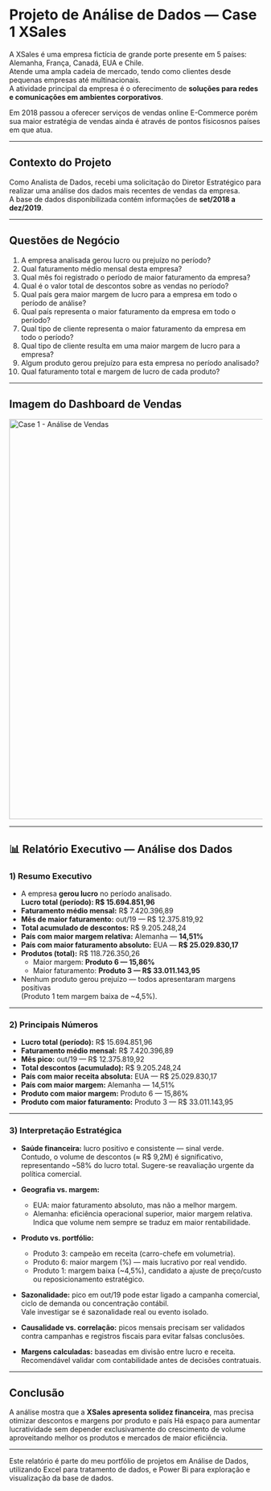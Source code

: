 # Projeto de Análise de Dados — Case 1 XSales

A XSales é uma empresa fictícia de grande porte presente em 5 países: Alemanha, França, Canadá, EUA e Chile.  
Atende uma ampla cadeia de mercado, tendo como clientes desde pequenas empresas até multinacionais.  
A atividade principal da empresa é o oferecimento de **soluções para redes e comunicações em ambientes corporativos**.  

Em 2018 passou a oferecer serviços de vendas online E-Commerce porém sua maior estratégia de vendas ainda é através de pontos físicosnos países em que atua.

---

## Contexto do Projeto
Como Analista de Dados, recebi uma solicitação do Diretor Estratégico para realizar uma análise dos dados mais recentes de vendas da empresa.  
A base de dados disponibilizada contém informações de **set/2018 a dez/2019**.

---

## Questões de Negócio

1. A empresa analisada gerou lucro ou prejuízo no período?  
2. Qual faturamento médio mensal desta empresa?  
3. Qual mês foi registrado o período de maior faturamento da empresa?  
4. Qual é o valor total de descontos sobre as vendas no período?  
5. Qual país gera maior margem de lucro para a empresa em todo o período de análise?  
6. Qual país representa o maior faturamento da empresa em todo o período?  
7. Qual tipo de cliente representa o maior faturamento da empresa em todo o período?  
8. Qual tipo de cliente resulta em uma maior margem de lucro para a empresa?  
9. Algum produto gerou prejuízo para esta empresa no período analisado?  
10. Qual faturamento total e margem de lucro de cada produto?  

---

## Imagem do Dashboard de Vendas
<img width="1413" height="795" alt="Case 1 - Análise de Vendas" src="https://github.com/user-attachments/assets/c379766c-b399-436d-b5cf-1b58ef478120" />

---

## 📊 Relatório Executivo — Análise dos Dados

### 1) Resumo Executivo
- A empresa **gerou lucro** no período analisado.  
  **Lucro total (período): R$ 15.694.851,96**  
- **Faturamento médio mensal:** R$ 7.420.396,89  
- **Mês de maior faturamento:** out/19 — R$ 12.375.819,92  
- **Total acumulado de descontos:** R$ 9.205.248,24  
- **País com maior margem relativa:** Alemanha — **14,51%**  
- **País com maior faturamento absoluto:** EUA — **R$ 25.029.830,17**  
- **Produtos (total):** R$ 118.726.350,26  
  - Maior margem: **Produto 6 — 15,86%**  
  - Maior faturamento: **Produto 3 — R$ 33.011.143,95**  
- Nenhum produto gerou prejuízo — todos apresentaram margens positivas  
  (Produto 1 tem margem baixa de ~4,5%).  

---

### 2) Principais Números
- **Lucro total (período):** R$ 15.694.851,96  
- **Faturamento médio mensal:** R$ 7.420.396,89  
- **Mês pico:** out/19 — R$ 12.375.819,92  
- **Total descontos (acumulado):** R$ 9.205.248,24  
- **País com maior receita absoluta:** EUA — R$ 25.029.830,17  
- **País com maior margem:** Alemanha — 14,51%  
- **Produto com maior margem:** Produto 6 — 15,86%  
- **Produto com maior faturamento:** Produto 3 — R$ 33.011.143,95  

---

### 3) Interpretação Estratégica

- **Saúde financeira:** lucro positivo e consistente — sinal verde.  
  Contudo, o volume de descontos (≈ R$ 9,2M) é significativo, representando ~58% do lucro total. Sugere-se reavaliação urgente da política comercial.  

- **Geografia vs. margem:**  
  - EUA: maior faturamento absoluto, mas não a melhor margem.  
  - Alemanha: eficiência operacional superior, maior margem relativa.  
  Indica que volume nem sempre se traduz em maior rentabilidade.  

- **Produto vs. portfólio:**  
  - Produto 3: campeão em receita (carro-chefe em volumetria).  
  - Produto 6: maior margem (%) — mais lucrativo por real vendido.  
  - Produto 1: margem baixa (~4,5%), candidato a ajuste de preço/custo ou reposicionamento estratégico.  

- **Sazonalidade:** pico em out/19 pode estar ligado a campanha comercial, ciclo de demanda ou concentração contábil.  
  Vale investigar se é sazonalidade real ou evento isolado.  

- **Causalidade vs. correlação:** picos mensais precisam ser validados contra campanhas e registros fiscais para evitar falsas conclusões.  

- **Margens calculadas:** baseadas em divisão entre lucro e receita. Recomendável validar com contabilidade antes de decisões contratuais.  

---

##  Conclusão
A análise mostra que a **XSales apresenta solidez financeira**, mas precisa otimizar descontos e margens por produto e país 
Há espaço para aumentar lucratividade sem depender exclusivamente do crescimento de volume aproveitando melhor os produtos e mercados de maior eficiência.  

---

Este relatório é parte do meu portfólio de projetos em Análise de Dados, utilizando Excel para tratamento de dados, e Power Bi para exploração e visualização da base de dados.  
